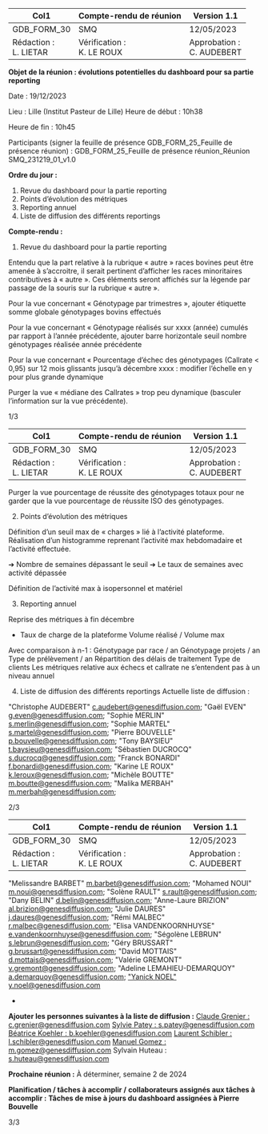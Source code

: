 |Col1|Compte-rendu de réunion|Version 1.1|
|---|---|---|
|GDB_FORM_30|SMQ|12/05/2023|
|Rédaction :<br>L. LIETAR|Vérification :<br>K. LE ROUX|Approbation :<br>C. AUDEBERT|


**Objet de la réunion : évolutions potentielles du dashboard pour sa partie**
**reporting**

Date : 19/12/2023

Lieu : Lille (Institut Pasteur de Lille)
Heure de début : 10h38

Heure de fin : 10h45

Participants (signer la feuille de présence GDB_FORM_25_Feuille de présence réunion) :
GDB_FORM_25_Feuille de présence réunion_Réunion SMQ_231219_01_v1.0

**Ordre du jour :**

1. Revue du dashboard pour la partie reporting
2. Points d’évolution des métriques
3. Reporting annuel
4. Liste de diffusion des différents reportings

**Compte-rendu :**

1. Revue du dashboard pour la partie reporting

Entendu que la part relative à la rubrique « autre » races bovines peut être amenée à
s’accroitre, il serait pertinent d’afficher les races minoritaires contributives à « autre ».
Ces éléments seront affichés sur la légende par passage de la souris sur la rubrique « autre ».

Pour la vue concernant « Génotypage par trimestres », ajouter étiquette somme globale
génotypages bovins effectués

Pour la vue concernant « Génotypage réalisés sur xxxx (année) cumulés par rapport à l’année
précédente, ajouter barre horizontale seuil nombre génotypages réalisée année précédente

Pour la vue concernant « Pourcentage d’échec des génotypages (Callrate < 0,95) sur 12 mois
glissants jusqu’à décembre xxxx : modifier l’échelle en y pour plus grande dynamique

Purger la vue « médiane des Callrates » trop peu dynamique (basculer l’information sur la vue
précédente).

1/3

|Col1|Compte-rendu de réunion|Version 1.1|
|---|---|---|
|GDB_FORM_30|SMQ|12/05/2023|
|Rédaction :<br>L. LIETAR|Vérification :<br>K. LE ROUX|Approbation :<br>C. AUDEBERT|


Purger la vue pourcentage de réussite des génotypages totaux pour ne garder que la vue
pourcentage de réussite ISO des génotypages.

2. Points d’évolution des métriques

Définition d’un seuil max de « charges » lié à l’activité plateforme.
Réalisation d’un histogramme reprenant l’activité max hebdomadaire et l’activité effectuée.

➔ Nombre de semaines dépassant le seuil
➔ Le taux de semaines avec activité dépassée

Définition de l’activité max à isopersonnel et matériel

3. Reporting annuel

Reprise des métriques à fin décembre

+ Taux de charge de la plateforme
Volume réalisé / Volume max

Avec comparaison à n-1 :
Génotypage par race / an
Génotypage projets / an
Type de prélèvement / an
Répartition des délais de traitement
Type de clients
Les métriques relative aux échecs et callrate ne s’entendent pas à un niveau annuel

4. Liste de diffusion des différents reportings
Actuelle liste de diffusion :

"Christophe AUDEBERT" <c.audebert@genesdiffusion.com>;
"Gaël EVEN" <g.even@genesdiffusion.com>;
"Sophie MERLIN" <s.merlin@genesdiffusion.com>;
"Sophie MARTEL" <s.martel@genesdiffusion.com>;
"Pierre BOUVELLE" <p.bouvelle@genesdiffusion.com>;
"Tony BAYSIEU" <t.baysieu@genesdiffusion.com>;
"Sébastien DUCROCQ" <s.ducrocq@genesdiffusion.com>;
"Franck BONARDI" <f.bonardi@genesdiffusion.com>;
"Karine LE ROUX" <k.leroux@genesdiffusion.com>;
"Michèle BOUTTE" <m.boutte@genesdiffusion.com>;
"Malika MERBAH" <m.merbah@genesdiffusion.com>;

2/3

|Col1|Compte-rendu de réunion|Version 1.1|
|---|---|---|
|GDB_FORM_30|SMQ|12/05/2023|
|Rédaction :<br>L. LIETAR|Vérification :<br>K. LE ROUX|Approbation :<br>C. AUDEBERT|


"Melissandre BARBET" <m.barbet@genesdiffusion.com>;
"Mohamed NOUI" <m.noui@genesdiffusion.com>;
"Solène RAULT" <s.rault@genesdiffusion.com>;
"Dany BELIN" <d.belin@genesdiffusion.com>;
"Anne-Laure BRIZION" <al.brizion@genesdiffusion.com>;
"Julie DAURES" <j.daures@genesdiffusion.com>;
"Rémi MALBEC" <r.malbec@genesdiffusion.com>;
"Elisa VANDENKOORNHUYSE" <e.vandenkoornhuyse@genesdiffusion.com>;
"Ségolène LEBRUN" <s.lebrun@genesdiffusion.com>;
"Géry BRUSSART" <g.brussart@genesdiffusion.com>;
"David MOTTAIS" <d.mottais@genesdiffusion.com>;
"Valérie GREMONT" <v.gremont@genesdiffusion.com>;
"Adeline LEMAHIEU-DEMARQUOY" <a.demarquoy@genesdiffusion.com>;
["Yanick NOEL" <y.noel@genesdiffusion.com>](mailto:y.noel@genesdiffusion.com)

+

**Ajouter les personnes suivantes à la liste de diffusion :**
[Claude Grenier : c.grenier@genesdiffusion.com](mailto:c.grenier@genesdiffusion.com)
[Sylvie Patey : s.patey@genesdiffusion.com](mailto:s.patey@genesdiffusion.com)
[Béatrice Koehler : b.koehler@genesdiffusion.com](mailto:b.koehler@genesdiffusion.com)
[Laurent Schibler : l.schibler@genesdiffusion.com](mailto:l.schibler@genesdiffusion.com)
[Manuel Gomez : m.gomez@genesdiffusion.com](mailto:m.gomez@genesdiffusion.com)
Sylvain Huteau : [s.huteau@genesdiffusion.com](mailto:s.huteau@genesdiffusion.com)

**Prochaine réunion :**
À déterminer, semaine 2 de 2024

**Planification / tâches à accomplir /** **collaborateurs assignés aux tâches à accomplir :**
**Tâches de mise à jours du dashboard assignées à Pierre Bouvelle**

3/3

